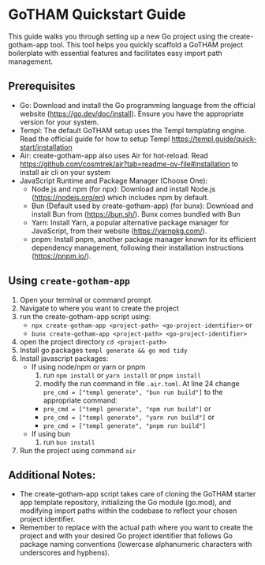 # GoTHAM Quickstart Guide

This guide walks you through setting up a new Go project using the create-gotham-app tool. This tool helps you quickly scaffold a GoTHAM project boilerplate with essential features and facilitates easy import path management.

## Prerequisites

- Go: Download and install the Go programming language from the official website (https://go.dev/doc/install). Ensure you have the appropriate version for your system.
- Templ: The default GoTHAM setup uses the Templ templating engine. Read the official guide for how to setup Templ https://templ.guide/quick-start/installation
- Air: create-gotham-app also uses Air for hot-reload. Read https://github.com/cosmtrek/air?tab=readme-ov-file#installation to install air cli on your system
- JavaScript Runtime and Package Manager (Choose One):
  - Node.js and npm (for npx): Download and install Node.js (https://nodejs.org/en) which includes npm by default.
  - Bun (Default used by create-gotham-app) (for bunx): Download and install Bun from (https://bun.sh/). Bunx comes bundled with Bun
  - Yarn: Install Yarn, a popular alternative package manager for JavaScript, from their website (https://yarnpkg.com/).
  - pnpm: Install pnpm, another package manager known for its efficient dependency management, following their installation instructions (https://pnpm.io/).

## Using `create-gotham-app`

1. Open your terminal or command prompt.
2. Navigate to where you want to create the project
3. run the create-gotham-app script using:
   - `npx create-gotham-app <project-path> <go-project-identifier>` or
   - `bunx create-gotham-app <project-path> <go-project-identifier>`
5. open the project directory `cd <project-path>`
6. Install go packages `templ generate && go mod tidy`
7. Install javascript packages:
   - If using node/npm or yarn or pnpm
     1. run `npm install` or `yarn install` or `pnpm install`
     2. modify the run command in file `.air.toml`. At line 24 change `pre_cmd = ["templ generate", "bun run build"]` to the appropriate command:
      - `pre_cmd = ["templ generate", "npm run build"]` or
      - `pre_cmd = ["templ generate", "yarn run build"]` or
      - `pre_cmd = ["templ generate", "pnpm run build"]`
   - If using bun
     1. run `bun install`
8. Run the project using command `air`

## Additional Notes:
- The create-gotham-app script takes care of cloning the GoTHAM starter app template repository, initializing the Go module (go.mod), and modifying import paths within the codebase to reflect your chosen project identifier.
- Remember to replace <project-path> with the actual path where you want to create the project and <go-project-identifier> with your desired Go project identifier that follows Go package naming conventions (lowercase alphanumeric characters with underscores and hyphens).
   
